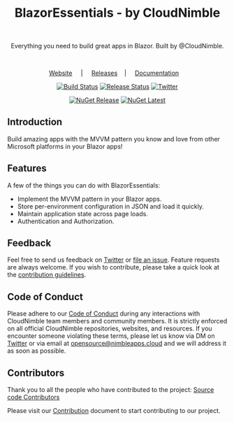 <h1 align="center">BlazorEssentials - by CloudNimble</h1>
<br>
<p align="center">
  Everything you need to build great apps in Blazor. Built by @CloudNimble.
</p>

<div align="center">

<br>

[Website][website-link] &nbsp;&nbsp;&nbsp; | &nbsp;&nbsp;&nbsp; [Releases][release-link] &nbsp;&nbsp;&nbsp;| &nbsp;&nbsp;&nbsp; [Documentation][doc-link] &nbsp;&nbsp;&nbsp;

[![Build Status][devops-rtm-build-img]][devops-rtm-build]
[![Release Status][devops-rtm-release-img]][devops-rtm-release]
[![Twitter][twitter-img]][twitter-intent]

[![NuGet Release][be-nuget-rtm-img]][be-nuget-link]
[![NuGet Latest][be-nuget-ci-img]][be-nuget-link]

</div>

## Introduction

Build amazing apps with the MVVM pattern you know and love from other Microsoft platforms in your Blazor apps!

## Features

A few of the things you can do with BlazorEssentials:

* Implement the MVVM pattern in your Blazor apps.
* Store per-environment configuration in JSON and load it quickly.
* Maintain application state across page loads.
* Authentication and Authorization.

## Feedback

Feel free to send us feedback on [Twitter][twitter-link] or [file an issue][issues-link]. Feature requests are always welcome. If you wish to contribute, please take a quick look at the [contribution guidelines](./.github/CONTRIBUTING.md).

## Code of Conduct

Please adhere to our [Code of Conduct](./CODE_OF_CONDUCT.md) during any interactions with 
CloudNimble team members and community members. It is strictly enforced on all official CloudNimble
repositories, websites, and resources. If you encounter someone violating
these terms, please let us know via DM on [Twitter][twitter-link] or via email at opensource@nimbleapps.cloud and we will address it as soon as possible.

## Contributors

Thank you to all the people who have contributed to the project: [Source code Contributors][contri-link]

Please visit our [Contribution](./.github/CONTRIBUTING.md) document to start contributing to our project.

<!-- Base Link References -->

[website-link]: https://nimbleapps.cloud/
[project-link]: https://github.com/CloudNimble/BlazorEssentials/
[release-link]: https://github.com/CloudNimble/BlazorEssentials/releases
[doc-link]: https://github.com/CloudNimble/BlazorEssentials/tree/main/docs
[contri-link]: https://github.com/CloudNimble/BlazorEssentials/graphs/contributors
[issues-link]: https://github.com/CloudNimble/BlazorEssentials/issues

[twitter-link]: https://twitter.com/cloud_nimble
[twitter-intent]:https://twitter.com/intent/tweet?via=cloud_nimble&text=Check%20out%20BlazorEssentials%2C%20it%20has%20everything%20you%20need%20to%20build%20great%20apps%20in%20Blazor.&hashtags=blazor
[twitter-img]:https://img.shields.io/badge/share-on%20twitter-55acee.svg?style=for-the-badge&logo=twitter

<!-- CI/CD Link References -->

[devops-rtm-build]: https://dev.azure.com/cloudnimble/BlazorEssentials/_build/latest?definitionId=67
[devops-rtm-release]: https://dev.azure.com/cloudnimble/BlazorEssentials/_release?view=all&definitionId=3

[devops-rtm-build-img]: https://img.shields.io/azure-devops/build/cloudnimble/blazoressentials/67.svg?style=for-the-badge&logo=azuredevops
[devops-rtm-release-img]: https://img.shields.io/azure-devops/release/cloudnimble/780fcc73-6af6-4310-9bee-2a9d44708616/3/3.svg?style=for-the-badge&logo=azuredevops

<!-- Ecosystem Link References -->

[be-nuget-link]: https://www.nuget.org/packages/BlazorEssentials
[be-nuget-rtm-img]: https://img.shields.io/nuget/v/BlazorEssentials?label=Release&logo=NuGet&style=for-the-badge
[be-nuget-ci-img]: https://img.shields.io/nuget/vpre/BlazorEssentials?label=Latest&logo=NuGet&style=for-the-badge